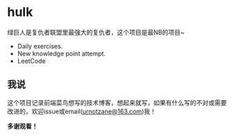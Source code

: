 # hulk
绿巨人是复仇者联盟里最强大的复仇者，这个项目是最NB的项目~
- Daily exercises.
- New knowledge point attempt.
- LeetCode

## 我说
这个项目记录前端菜鸟想写的技术博客，想起来就写，如果有什么写的不对或需要改进的，欢迎issue或email(urnotzane@163.com)我！

**多谢观看！**